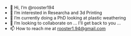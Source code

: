 - 👋 Hi, I’m @rooster194
- 👀 I’m interested in Researcha and 3d Printing
- 🌱 I’m currently doing a PhD looking at plastic weathering
- 💞️ I’m looking to collaborate on ... I'll get back to you ...
- 📫 How to reach me at rooster1.94@gmail.com

<!---
rooster194/rooster194 is a ✨ special ✨ repository because its `README.md` (this file) appears on your GitHub profile.
You can click the Preview link to take a look at your changes.
--->
